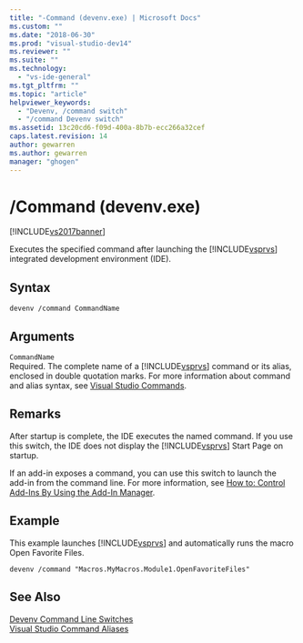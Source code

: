 ```yaml
---
title: "-Command (devenv.exe) | Microsoft Docs"
ms.custom: ""
ms.date: "2018-06-30"
ms.prod: "visual-studio-dev14"
ms.reviewer: ""
ms.suite: ""
ms.technology: 
  - "vs-ide-general"
ms.tgt_pltfrm: ""
ms.topic: "article"
helpviewer_keywords: 
  - "Devenv, /command switch"
  - "/command Devenv switch"
ms.assetid: 13c20cd6-f09d-400a-8b7b-ecc266a32cef
caps.latest.revision: 14
author: gewarren
ms.author: gewarren
manager: "ghogen"
---
```

# /Command (devenv.exe)
[!INCLUDE[vs2017banner](../../includes/vs2017banner.md)]

  
Executes the specified command after launching the [!INCLUDE[vsprvs](../../includes/vsprvs-md.md)] integrated development environment (IDE).  
  
## Syntax  
  
```  
devenv /command CommandName  
```  
  
## Arguments  
 `CommandName`  
 Required. The complete name of a [!INCLUDE[vsprvs](../../includes/vsprvs-md.md)] command or its alias, enclosed in double quotation marks. For more information about command and alias syntax, see [Visual Studio Commands](../../ide/reference/visual-studio-commands.md).  
  
## Remarks  
 After startup is complete, the IDE executes the named command. If you use this switch, the IDE does not display the [!INCLUDE[vsprvs](../../includes/vsprvs-md.md)] Start Page on startup.  
  
 If an add-in exposes a command, you can use this switch to launch the add-in from the command line. For more information, see [How to: Control Add-Ins By Using the Add-In Manager](http://msdn.microsoft.com/library/4f60444a-cb48-4cdb-8df4-941f6419aeeb).  
  
## Example  
 This example launches [!INCLUDE[vsprvs](../../includes/vsprvs-md.md)] and automatically runs the macro Open Favorite Files.  
  
```  
devenv /command "Macros.MyMacros.Module1.OpenFavoriteFiles"  
```  
  
## See Also  
 [Devenv Command Line Switches](../../ide/reference/devenv-command-line-switches.md)   
 [Visual Studio Command Aliases](../../ide/reference/visual-studio-command-aliases.md)



